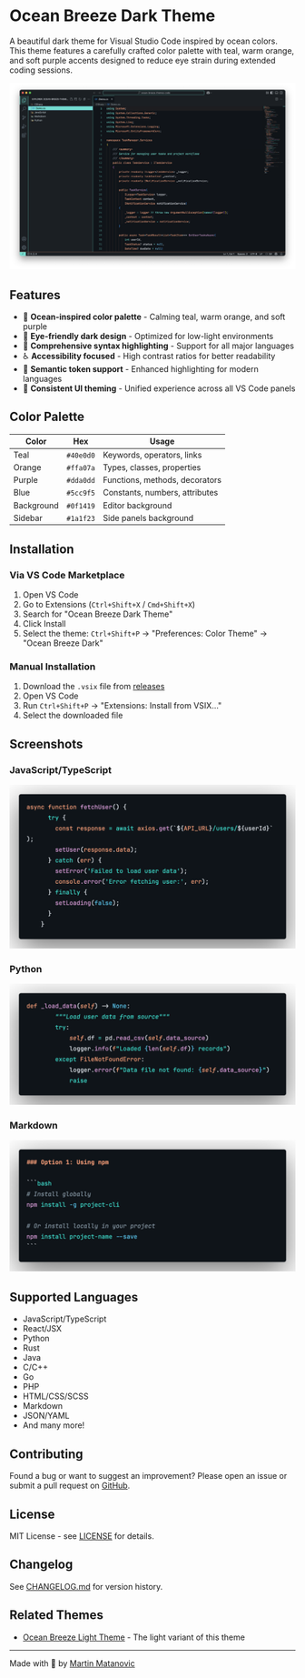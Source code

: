 # Ocean Breeze Dark Theme

A beautiful dark theme for Visual Studio Code inspired by ocean colors. This theme features a carefully crafted color palette with teal, warm orange, and soft purple accents designed to reduce eye strain during extended coding sessions.

![Theme Preview](screenshots/preview.png)

## Features

- 🌊 **Ocean-inspired color palette** - Calming teal, warm orange, and soft purple
- 🌙 **Eye-friendly dark design** - Optimized for low-light environments
- 🎨 **Comprehensive syntax highlighting** - Support for all major languages
- ♿ **Accessibility focused** - High contrast ratios for better readability
- 🔧 **Semantic token support** - Enhanced highlighting for modern languages
- 📱 **Consistent UI theming** - Unified experience across all VS Code panels

## Color Palette

| Color | Hex | Usage |
|-------|-----|-------|
| Teal | `#40e0d0` | Keywords, operators, links |
| Orange | `#ffa07a` | Types, classes, properties |
| Purple | `#dda0dd` | Functions, methods, decorators |
| Blue | `#5cc9f5` | Constants, numbers, attributes |
| Background | `#0f1419` | Editor background |
| Sidebar | `#1a1f23` | Side panels background |

## Installation

### Via VS Code Marketplace
1. Open VS Code
2. Go to Extensions (`Ctrl+Shift+X` / `Cmd+Shift+X`)
3. Search for "Ocean Breeze Dark Theme"
4. Click Install
5. Select the theme: `Ctrl+Shift+P` → "Preferences: Color Theme" → "Ocean Breeze Dark"

### Manual Installation
1. Download the `.vsix` file from [releases](https://github.com/creativwork/ocean-breeze-dark-theme/releases)
2. Open VS Code
3. Run `Ctrl+Shift+P` → "Extensions: Install from VSIX..."
4. Select the downloaded file

## Screenshots

### JavaScript/TypeScript
![JavaScript](screenshots/javascript.png)

### Python
![Python](screenshots/python.png)

### Markdown
![Markdown](screenshots/markdown.png)

## Supported Languages

- JavaScript/TypeScript
- React/JSX
- Python
- Rust
- Java
- C/C++
- Go
- PHP
- HTML/CSS/SCSS
- Markdown
- JSON/YAML
- And many more!

## Contributing

Found a bug or want to suggest an improvement? Please open an issue or submit a pull request on [GitHub](https://github.com/creativwork/ocean-breeze-dark-theme).

## License

MIT License - see [LICENSE](LICENSE) for details.

## Changelog

See [CHANGELOG.md](CHANGELOG.md) for version history.

## Related Themes

- [Ocean Breeze Light Theme](https://marketplace.visualstudio.com/items?itemName=creativwork.ocean-breeze-light-theme) - The light variant of this theme

---

Made with 💙 by [Martin Matanovic](https://github.com/creativwork)